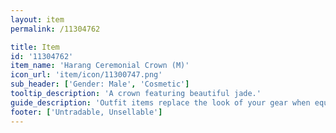 ```yaml
---
layout: item
permalink: /11304762

title: Item
id: '11304762'
item_name: 'Harang Ceremonial Crown (M)'
icon_url: 'item/icon/11300747.png'
sub_header: ['Gender: Male', 'Cosmetic']
tooltip_description: 'A crown featuring beautiful jade.'
guide_description: 'Outfit items replace the look of your gear when equipped.'
footer: ['Untradable, Unsellable']
---
```

